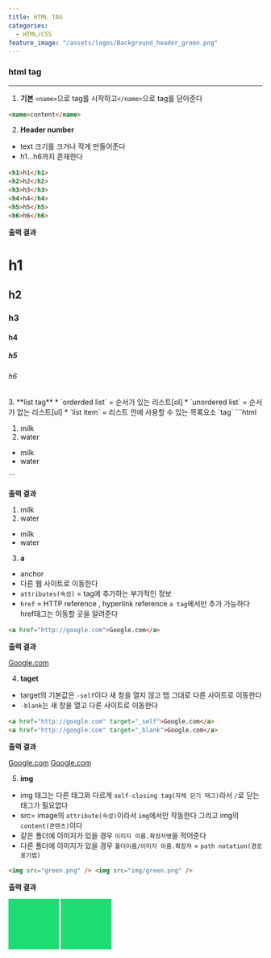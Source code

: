 ```yaml
---
title: HTML TAG
categories:
  - HTML/CSS
feature_image: "/assets/logos/Background_header_green.png"
---
```


### html tag

---

1. **기본**
   `<name>`으로 tag를 시작하고`</name>`으로 tag를 닫아준다

```html
<name>content</name>
```

2. **Header number**

- text 크기를 크거나 작게 만들어준다
- h1...h6까지 존재한다

```html
<h1>h1</h1>
<h2>h2</h2>
<h3>h3</h3>
<h4>h4</h4>
<h5>h5</h5>
<h6>h6</h6>
```

**출력 결과**

<h1>h1</h1>
<h2>h2</h2>
<h3>h3</h3>
<h4>h4</h4>
<h5>h5</h5>
<h6>h6</h6>  
3. **list tag**
* `orderded list` = 순서가 있는 리스트[ol]  
* `unordered list` = 순서가 없는 리스트[ul]
* `list item` = 리스트 안에 사용할 수 있는 목록요소 `tag`  
```html
<ol>
  <li>milk</li>
  <li>water</li>
</ol>

<ul>
  <li>milk</li>
  <li>water</li>
</ul>
```

**출력 결과**

<ol>
  <li>milk</li>
  <li>water</li>
</ol>

<ul>
  <li>milk</li>
  <li>water</li>
</ul>

3. **a**

- anchor
- 다른 웹 사이트로 이동한다
- `attributes(속성)` = tag에 추가하는 부가적인 정보
- `href` = HTTP reference , hyperlink reference `a tag`에서만 추가 가능하다  
  href태그는 이동할 곳을 알려준다

```html
<a href="http://google.com">Google.com</a>
```

**출력 결과**

<a href="http://google.com">Google.com</a>

4. **taget**

- target의 기본값은 `-self`이다 새 창을 열지 않고 탭 그대로 다른 사이트로 이동한다
- `-blank`는 새 창을 열고 다른 사이트로 이동한다

```html
<a href="http://google.com" target="_self">Google.com</a>
<a href="http://google.com" target="_blank">Google.com</a>
```

**출력 결과**

<a href="http://google.com" target="_self">Google.com</a>
<a href="http://google.com" target="_blank">Google.com</a>

5. **img**

- img 태그는 다른 태그와 다르게 `self-closing tag(자체 닫기 태그)`라서 `/`로 닫는 태그가 필요없다
- src= image의 `attribute(속성)`이라서 `img`에서만 작동한다 그리고 img의 `content(콘텐츠)`이다
- 같은 폴더에 이미지가 있을 경우 `이미지 이름.확장자명`을 적어준다
- 다른 폴더에 이미지가 있을 경우 `폴더이름/이미지 이름.확장자` = `path notation(경로 표기법)`

```html
<img src="green.png" /> <img src="img/green.png" />
```

**출력 결과**

<img src="/assets/logos/Background_header_green.png" height="100" width="100"/>
<img src="/assets/logos/Background_header_green.png" height="100" width="100"/>
